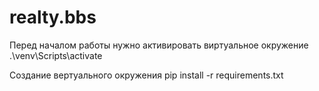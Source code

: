 # realty.bbs

Перед началом работы нужно активировать виртуальное окружение
    .\venv\Scripts\activate
 
Создание вертуального окружения 
    pip install -r requirements.txt
